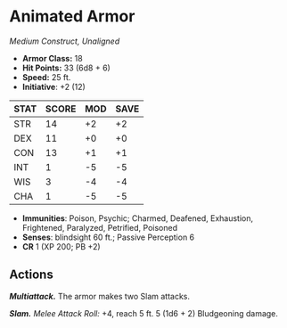 # Animated Armor

*Medium Construct, Unaligned*

- **Armor Class:** 18
- **Hit Points:** 33 (6d8 + 6)
- **Speed:** 25 ft.
- **Initiative**: +2 (12)

|STAT|SCORE|MOD|SAVE|
| --- | --- | --- | ---- |
| STR | 14 | +2 | +2 |
| DEX | 11 | +0 | +0 |
| CON | 13 | +1 | +1 |
| INT | 1 | -5 | -5 |
| WIS | 3 | -4 | -4 |
| CHA | 1 | -5 | -5 |

- **Immunities**: Poison, Psychic; Charmed, Deafened, Exhaustion, Frightened, Paralyzed, Petrified, Poisoned
- **Senses**: blindsight 60 ft.; Passive Perception 6
- **CR** 1 (XP 200; PB +2)

## Actions

***Multiattack.*** The armor makes two Slam attacks.

***Slam.*** *Melee Attack Roll:* +4, reach 5 ft. 5 (1d6 + 2) Bludgeoning damage.

